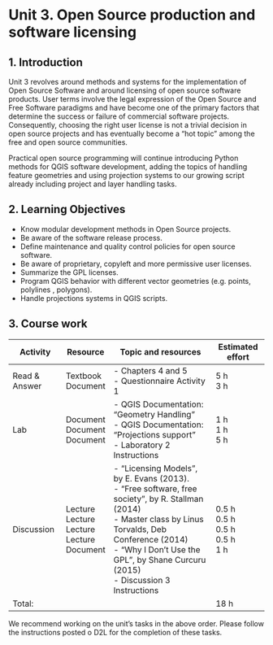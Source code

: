 # Unit 3. Open Source production and software licensing
## 1. Introduction
Unit 3 revolves around methods and systems for the implementation of Open Source Software and around
licensing of open source software products. User terms involve the legal expression of the Open Source
and Free Software paradigms and have become one of the primary factors that determine the success or
failure of commercial software projects. Consequently, choosing the right user license is not a trivial
decision in open source projects and has eventually become a “hot topic” among the free and open source
communities.

Practical open source programming will continue introducing Python methods for QGIS software
development, adding the topics of handling feature geometries and using projection systems to our
growing script already including project and layer handling tasks.

## 2. Learning Objectives
- Know modular development methods in Open Source projects.
- Be aware of the software release process.
- Define maintenance and quality control policies for open source software.
- Be aware of proprietary, copyleft and more permissive user licenses.
- Summarize the GPL licenses.
- Program QGIS behavior with different vector geometries (e.g. points, polylines , polygons).
- Handle projections systems in QGIS scripts.

## 3. Course work

| Activity | Resource | Topic and resources | Estimated effort |
| -- | -- | -- | -- |
| Read & Answer | Textbook<br> Document | - Chapters 4 and 5<br> - Questionnaire Activity 1 | 5 h<br> 3 h |
| Lab | Document<br> Document<br> Document| - QGIS Documentation: “Geometry Handling”<br>- QGIS Documentation: “Projections support”<br>- Laboratory 2 Instructions | 1 h<br>1 h<br>5 h |
| Discussion | Lecture<br>Lecture<br>Lecture<br>Lecture<br>Document | - “Licensing Models”, by E. Evans (2013).<br>- “Free software, free society”, by R. Stallman (2014)<br>- Master class by Linus Torvalds, Deb Conference (2014)<br>- “Why I Don’t Use the GPL”, by Shane Curcuru (2015)<br>- Discussion 3 Instructions | 0.5 h<br> 0.5 h<br> 0.5 h<br> 0.5 h<br> 1 h |
| Total: | | | 18 h |

We recommend working on the unit’s tasks in the above order. Please follow the instructions posted o
D2L for the completion of these tasks.

